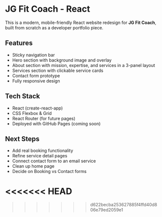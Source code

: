 
# JG Fit Coach - React 

This is a modern, mobile-friendly React website redesign for **JG Fit Coach**, built from scratch as a developer portfolio piece.

##  Features

- Sticky navigation bar
- Hero section with background image and overlay
- About section with mission, expertise, and services in a 3-panel layout
- Services section with clickable service cards
- Contact form prototype
- Fully responsive design

## Tech Stack

- React (create-react-app)
- CSS Flexbox & Grid
- React Router (for future pages)
- Deployed with GitHub Pages (coming soon)

## Next Steps

- Add real booking functionality
- Refine service detail pages
- Connect contact form to an email service
- Clean up home page
- Decide on Booking vs Contact forms

<<<<<<< HEAD
=======

>>>>>>> d622becba253627885f4ffd40d806e79ed2059e1
